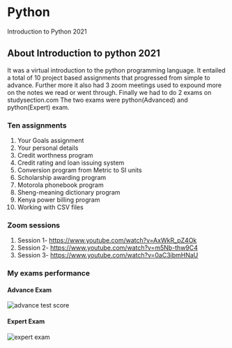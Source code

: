 # Python
Introduction to Python 2021
## About Introduction to python 2021
It was a virtual introduction to the python programming language. It entailed a total of 10 project based assignments that progressed from simple to advance.
Further more it also had 3 zoom meetings used to expound more on the notes we read or went through. Finally we had to do 2 exams on studysection.com
The two exams were python(Advanced) and python(Expert) exam.

### Ten assignments
1. Your Goals assignment
2. Your personal details
3. Credit worthness program
4. Credit rating and loan issuing system
5. Conversion program from Metric to SI units
6. Scholarship awarding program
7. Motorola phonebook program
8. Sheng-meaning dictionary program
9. Kenya power billing program
10. Working with CSV files

### Zoom sessions
1. Session 1- https://www.youtube.com/watch?v=AxWkR_pZ4Ok 
2. Session 2- https://www.youtube.com/watch?v=m5Nb-thw9C4
3. Session 3- https://www.youtube.com/watch?v=0aC3ibmHNaU

### My exams performance
#### Advance Exam
![advance test score](https://user-images.githubusercontent.com/44478872/120116283-254a2680-c190-11eb-9da7-cab8d04ad65e.PNG)
#### Expert Exam
![expert exam](https://user-images.githubusercontent.com/44478872/120116312-4579e580-c190-11eb-8f29-ea1782f17db0.PNG)

